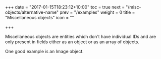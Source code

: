 +++
date = "2017-01-15T18:23:12+10:00"
toc = true
next = "/misc-objects/alternative-name"
prev = "/examples"
weight = 0
title = "Miscellaneous objects"
icon = "<b class='fa fa-puzzle-piece'></b>"

+++

Miscellaneous objects are entities which don't have individual IDs and are only present in fields either as an object
or as an array of objects.

One good example is an Image object.
